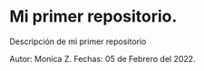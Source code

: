 # Mi primer repositorio.
Descripción de mi primer repositorio

Autor: Monica Z.
Fechas: 05 de Febrero del 2022.
